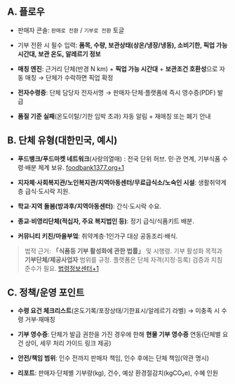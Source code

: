 ## A. 플로우

- 판매자 콘솔: `판매로 전환` / `기부로 전환` 토글
    
- 기부 전환 시 필수 입력: **품목, 수량, 보관상태(상온/냉장/냉동), 소비기한, 픽업 가능 시간대, 보관 온도, 알레르기 정보**
    
- **매칭 엔진**: 근거리 단체(반경 N km) + **픽업 가능 시간대** + **보관조건 호환성**으로 자동 매칭 → 단체가 수락하면 픽업 확정
    
- **전자수령증**: 단체 담당자 전자서명 → 판매자·단체·플랫폼에 즉시 영수증(PDF) 발급
    
- **품질 기준 실패**(온도이탈/기한 임박 초과) 자동 알림 + 재매칭 또는 폐기 안내
    

## B. 단체 유형(대한민국, 예시)

- **푸드뱅크/푸드마켓 네트워크**(사랑의열매) : 전국 단위 허브. 민·관 연계, 기부식품 수령·배분 체계 보유. [foodbank1377.org+1](https://www.foodbank1377.org/koreafoodbank/intro.do?utm_source=chatgpt.com)
    
- **지자체·사회복지관/노인복지관/지역아동센터/무료급식소/노숙인 시설**: 생활취약계층 급식·도시락 지원.
    
- **학교·지역 돌봄(방과후/지역아동센터)**: 간식·도시락 수요.
    
- **종교·비영리단체(적십자, 주요 복지법인 등)**: 정기 급식/식품키트 배분.
    
- **커뮤니티 키친/마을부엌**: 취약계층·1인가구 대상 공동조리·배식.
    

> 법적 근거: **「식품등 기부 활성화에 관한 법률」** 및 시행령. 기부 활성화 목적과 **기부단체/제공사업자** 범위를 규정. 플랫폼은 단체 자격(지정·등록) 검증과 지침 준수가 필요. [법령정보센터+1](https://www.law.go.kr/lsInfoP.do?lsiSeq=208466&utm_source=chatgpt.com)

## C. 정책/운영 포인트

- **수령 요건 체크리스트**(온도기록/포장상태/기한표시/알레르기 라벨) → 미충족 시 수령 거부·재매칭
    
- **기부 영수증**: 단체가 발급 권한을 가진 경우에 한해 **현물 기부 영수증** 연동(단체별 요건 상이, 세무 처리 가이드 링크 제공)
    
- **안전/책임 범위**: 인수 전까지 판매자 책임, 인수 후에는 단체 책임(약관 명시)
    
- **리포트**: 판매자·단체별 기부량(kg), 건수, 예상 환경절감치(kgCO₂e), 수혜 인원